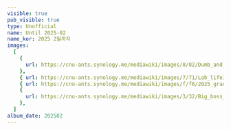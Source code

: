 ```yaml
---
visible: true
pub_visible: true
type: Unofficial
name: Until 2025-02
name_kor: 2025 2월까지
images:
  [
    {
      url: https://cnu-ants.synology.me/mediawiki/images/8/82/Dumb_and_dumb_dumb.jpeg,
    },
    { url: https://cnu-ants.synology.me/mediawiki/images/7/71/Lab_life1.jpeg },
    { url: https://cnu-ants.synology.me/mediawiki/images/f/f6/2025_grad.jpeg },
    {
      url: https://cnu-ants.synology.me/mediawiki/images/3/32/Big_boss_is_watching_you.JPG,
    },
  ]
album_date: 202502
---
```

